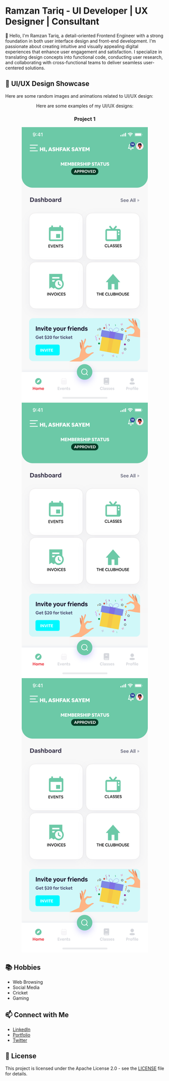 # Ramzan Tariq - UI Developer | UX Designer | Consultant

👋 Hello, I'm Ramzan Tariq, a detail-oriented Frontend Engineer with a strong foundation in both user interface design and front-end development. I'm passionate about creating intuitive and visually appealing digital experiences that enhance user engagement and satisfaction. I specialize in translating design concepts into functional code, conducting user research, and collaborating with cross-functional teams to deliver seamless user-centered solutions.

## 🎨 UI/UX Design Showcase

Here are some random images and animations related to UI/UX design:

<div align="center">
 
Here are some examples of my UI/UX designs:

### Project 1

<img src="https://raw.githubusercontent.com/ramzan123/Portfolio/710f5ea26986004323cf14b43c81b003e795160f/Home%20screen.png" alt="Project 3 UI" width="400">
<img src="https://raw.githubusercontent.com/ramzan123/Portfolio/710f5ea26986004323cf14b43c81b003e795160f/Home%20screen.png" alt="Project 3 UI" width="400">
<img src="https://raw.githubusercontent.com/ramzan123/Portfolio/710f5ea26986004323cf14b43c81b003e795160f/Home%20screen.png" alt="Project 3 UI" width="400">

</div>

<style>
  @keyframes float {
    0%, 100% {
      transform: translateY(0);
    }
    50% {
      transform: translateY(-10px);
    }
  }
</style>

## 📚 Hobbies
- Web Browsing
- Social Media
- Cricket
- Gaming

## 📫 Connect with Me
- [LinkedIn](https://www.linkedin.com/in/tumur-alex/)
- [Portfolio](https://tumur.me)
- [Twitter](https://twitter.com/tumur_alex)

## 📜 License
This project is licensed under the Apache License 2.0 - see the [LICENSE](LICENSE) file for details.
